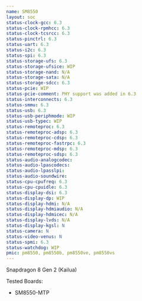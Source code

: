 ```yaml
---
name: SM8550
layout: soc
status-clock-gcc: 6.3
status-clock-rpmhcc: 6.3
status-clock-tcsrcc: 6.3
status-pinctrl: 6.3
status-uart: 6.3
status-i2c: 6.3
status-spi: 6.3
status-storage-ufs: 6.3
status-storage-ufsice: WIP
status-storage-nand: N/A
status-storage-sata: N/A
status-storage-sdcc: 6.3
status-pcie: WIP
status-pcie-comment: PHY support was added in 6.3
status-interconnects: 6.3
status-smmu: 6.3
status-usb: 6.3
status-usb-periphmode: WIP
status-usb-typec: WIP
status-remoteproc: 6.3
status-remoteproc-adsp: 6.3
status-remoteproc-cdsp: 6.3
status-remoteproc-fastrpc: 6.3
status-remoteproc-mdsp: 6.3
status-remoteproc-sdsp: 6.3
status-audio-analogcodec:
status-audio-lpascodecs:
status-audio-lpasslpi:
status-audio-soundwire:
status-cpu-cpufreq: 6.3
status-cpu-cpuidle: 6.3
status-display-dsi: 6.3
status-display-dp: WIP
status-display-hdmi: N/A
status-display-hdmiaudio: N/A
status-display-hdmicec: N/A
status-display-lvds: N/A
status-display-kgsl: N
status-camera: N
status-video-venus: N
status-spmi: 6.3
status-watchdog: WIP
pmic: pm8550, pm8550b, pm8550ve, pm8550vs
---
```

Snapdragon 8 Gen 2 (Kailua)

Tested Boards:
- SM8550-MTP
